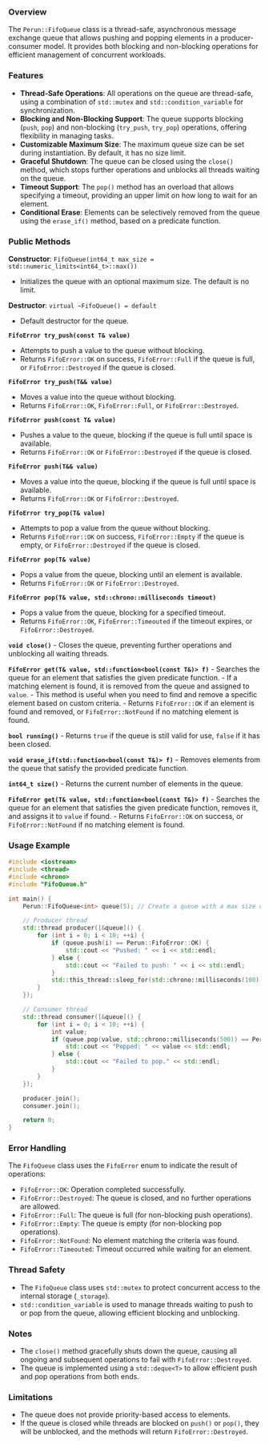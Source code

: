 ### Overview
The `Perun::FifoQueue` class is a thread-safe, asynchronous message exchange queue that allows pushing and popping elements in a producer-consumer model. It provides both blocking and non-blocking operations for efficient management of concurrent workloads.

### Features
- **Thread-Safe Operations**: All operations on the queue are thread-safe, using a combination of `std::mutex` and `std::condition_variable` for synchronization.
- **Blocking and Non-Blocking Support**: The queue supports blocking (`push`, `pop`) and non-blocking (`try_push`, `try_pop`) operations, offering flexibility in managing tasks.
- **Customizable Maximum Size**: The maximum queue size can be set during instantiation. By default, it has no size limit.
- **Graceful Shutdown**: The queue can be closed using the `close()` method, which stops further operations and unblocks all threads waiting on the queue.
- **Timeout Support**: The `pop()` method has an overload that allows specifying a timeout, providing an upper limit on how long to wait for an element.
- **Conditional Erase**: Elements can be selectively removed from the queue using the `erase_if()` method, based on a predicate function.

### Public Methods

**Constructor**: `FifoQueue(int64_t max_size = std::numeric_limits<int64_t>::max())`
   - Initializes the queue with an optional maximum size. The default is no limit.

**Destructor**: `virtual ~FifoQueue() = default`
   - Default destructor for the queue.

**`FifoError try_push(const T& value)`**
   - Attempts to push a value to the queue without blocking.
   - Returns `FifoError::OK` on success, `FifoError::Full` if the queue is full, or `FifoError::Destroyed` if the queue is closed.

**`FifoError try_push(T&& value)`**
   - Moves a value into the queue without blocking.
   - Returns `FifoError::OK`, `FifoError::Full`, or `FifoError::Destroyed`.

**`FifoError push(const T& value)`**
   - Pushes a value to the queue, blocking if the queue is full until space is available.
   - Returns `FifoError::OK` or `FifoError::Destroyed` if the queue is closed.

**`FifoError push(T&& value)`**
   - Moves a value into the queue, blocking if the queue is full until space is available.
   - Returns `FifoError::OK` or `FifoError::Destroyed`.

**`FifoError try_pop(T& value)`**
   - Attempts to pop a value from the queue without blocking.
   - Returns `FifoError::OK` on success, `FifoError::Empty` if the queue is empty, or `FifoError::Destroyed` if the queue is closed.

**`FifoError pop(T& value)`**
   - Pops a value from the queue, blocking until an element is available.
   - Returns `FifoError::OK` or `FifoError::Destroyed`.

**`FifoError pop(T& value, std::chrono::milliseconds timeout)`**
   - Pops a value from the queue, blocking for a specified timeout.
   - Returns `FifoError::OK`, `FifoError::Timeouted` if the timeout expires, or `FifoError::Destroyed`.

**`void close()`**
    - Closes the queue, preventing further operations and unblocking all waiting threads.

**`FifoError get(T& value, std::function<bool(const T&)> f)`**
    - Searches the queue for an element that satisfies the given predicate function.
    - If a matching element is found, it is removed from the queue and assigned to `value`.
    - This method is useful when you need to find and remove a specific element based on custom criteria.
    - Returns `FifoError::OK` if an element is found and removed, or `FifoError::NotFound` if no matching element is found.

**`bool running()`**
    - Returns `true` if the queue is still valid for use, `false` if it has been closed.

**`void erase_if(std::function<bool(const T&)> f)`**
    - Removes elements from the queue that satisfy the provided predicate function.

**`int64_t size()`**
    - Returns the current number of elements in the queue.

**`FifoError get(T& value, std::function<bool(const T&)> f)`**
    - Searches the queue for an element that satisfies the given predicate function, removes it, and assigns it to `value` if found.
    - Returns `FifoError::OK` on success, or `FifoError::NotFound` if no matching element is found.

### Usage Example
```cpp
#include <iostream>
#include <thread>
#include <chrono>
#include "FifoQueue.h"

int main() {
    Perun::FifoQueue<int> queue(5); // Create a queue with a max size of 5

    // Producer thread
    std::thread producer([&queue]() {
        for (int i = 0; i < 10; ++i) {
            if (queue.push(i) == Perun::FifoError::OK) {
                std::cout << "Pushed: " << i << std::endl;
            } else {
                std::cout << "Failed to push: " << i << std::endl;
            }
            std::this_thread::sleep_for(std::chrono::milliseconds(100));
        }
    });

    // Consumer thread
    std::thread consumer([&queue]() {
        for (int i = 0; i < 10; ++i) {
            int value;
            if (queue.pop(value, std::chrono::milliseconds(500)) == Perun::FifoError::OK) {
                std::cout << "Popped: " << value << std::endl;
            } else {
                std::cout << "Failed to pop." << std::endl;
            }
        }
    });

    producer.join();
    consumer.join();

    return 0;
}
```

### Error Handling
The `FifoQueue` class uses the `FifoError` enum to indicate the result of operations:
- `FifoError::OK`: Operation completed successfully.
- `FifoError::Destroyed`: The queue is closed, and no further operations are allowed.
- `FifoError::Full`: The queue is full (for non-blocking push operations).
- `FifoError::Empty`: The queue is empty (for non-blocking pop operations).
- `FifoError::NotFound`: No element matching the criteria was found.
- `FifoError::Timeouted`: Timeout occurred while waiting for an element.

### Thread Safety
- The `FifoQueue` class uses `std::mutex` to protect concurrent access to the internal storage (`_storage`).
- `std::condition_variable` is used to manage threads waiting to push to or pop from the queue, allowing efficient blocking and unblocking.

### Notes
- The `close()` method gracefully shuts down the queue, causing all ongoing and subsequent operations to fail with `FifoError::Destroyed`.
- The queue is implemented using a `std::deque<T>` to allow efficient push and pop operations from both ends.

### Limitations
- The queue does not provide priority-based access to elements.
- If the queue is closed while threads are blocked on `push()` or `pop()`, they will be unblocked, and the methods will return `FifoError::Destroyed`.

